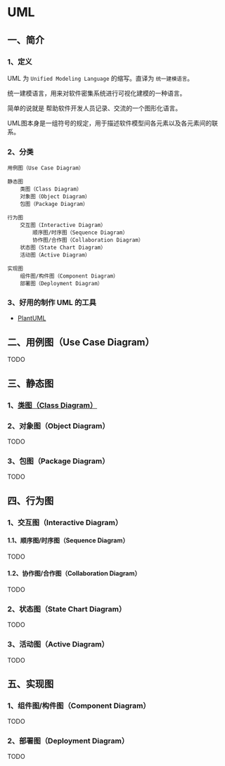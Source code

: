 # UML

## 一、简介
### 1、定义
UML 为 `Unified Modeling Language` 的缩写。直译为 `统一建模语言`。

统一建模语言，用来对软件密集系统进行可视化建模的一种语言。

简单的说就是 帮助软件开发人员记录、交流的一个图形化语言。

UML图本身是一组符号的规定，用于描述软件模型间各元素以及各元素间的联系。

### 2、分类
```text
用例图（Use Case Diagram）
    
静态图
    类图（Class Diagram）
    对象图（Object Diagram）
    包图（Package Diagram）

行为图
    交互图（Interactive Diagram）
        顺序图/时序图（Sequence Diagram）
        协作图/合作图（Collaboration Diagram）
    状态图（State Chart Diagram）
    活动图（Active Diagram）

实现图
    组件图/构件图（Component Diagram）
    部署图（Deployment Diagram）
```

### 3、好用的制作 UML 的工具
+ [PlantUML](../tool/PlantUML.md)

## 二、用例图（Use Case Diagram）
TODO

## 三、静态图
### 1、[类图（Class Diagram）](./class-diagram.md)

### 2、对象图（Object Diagram）
TODO

### 3、包图（Package Diagram）
TODO

## 四、行为图
### 1、交互图（Interactive Diagram）
#### 1.1、顺序图/时序图（Sequence Diagram）
TODO

#### 1.2、协作图/合作图（Collaboration Diagram）
TODO

### 2、状态图（State Chart Diagram）
TODO

### 3、活动图（Active Diagram）
TODO

## 五、实现图
### 1、组件图/构件图（Component Diagram）
TODO

### 2、部署图（Deployment Diagram）
TODO